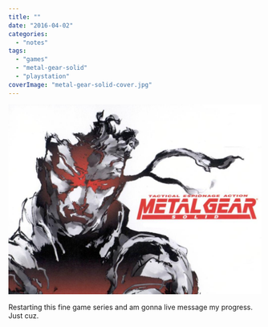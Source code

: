 ```yaml
---
title: ""
date: "2016-04-02"
categories: 
  - "notes"
tags: 
  - "games"
  - "metal-gear-solid"
  - "playstation"
coverImage: "metal-gear-solid-cover.jpg"
---
```


[![](images/metal-gear-solid-cover.jpg)](https://davidpeach.co.uk/wp-content/uploads/2023/03/metal-gear-solid-cover.jpg)

Restarting this fine game series and am gonna live message my progress. Just cuz.
